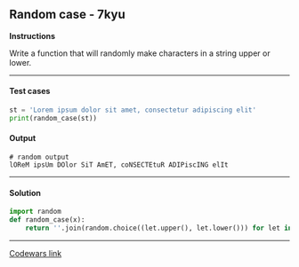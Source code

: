 ## Random case - 7kyu

**Instructions**

Write a function that will randomly make characters in a string upper or lower.

---

#### Test cases

```python
st = 'Lorem ipsum dolor sit amet, consectetur adipiscing elit'
print(random_case(st))
```

#### Output 

```
# random output
lOReM ipsUm DOlor SiT AmET, coNSECTEtuR ADIPiscING elIt
```

---

#### Solution

```python
import random
def random_case(x):
    return ''.join(random.choice((let.upper(), let.lower())) for let in x)
```

---

[Codewars link](https://www.codewars.com/kata/57073869924f34185100036d)
